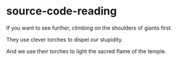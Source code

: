 # source-code-reading

If you want to see further, climbing on the shoulders of giants first.

They use clever torches to dispel our stupidity.

And we use their torches to light the sacred flame of the temple.
